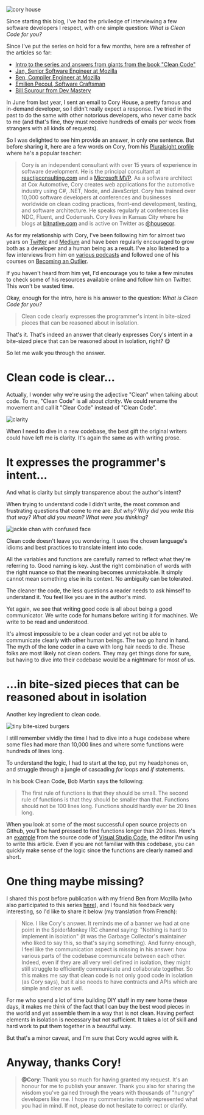 ![cory house](http://www.samuelpath.com/wp-content/uploads/2018/02/coryHouse.jpg)

Since starting this blog, I've had the priviledge of interviewing a few software developers I respect, with one simple question: _What is Clean Code for you?_

Since I've put the series on hold for a few months, here are a refresher of the articles so far:

- [Intro to the series and answers from giants from the book "Clean Code"](http://www.samuelpath.com/what-is-clean-code/)
- [Jan, Senior Software Engineer at Mozilla](http://www.samuelpath.com/jan/)
- [Ben, Compiler Engineer at Mozilla](http://www.samuelpath.com/ben/)
- [Emilien Pecoul, Software Craftsman](http://www.samuelpath.com/emilien-pecoul-software-craftsman-on-clean-code/)
- [Bill Sourour from Dev Mastery](http://www.samuelpath.com/bill-sourour-from-dev-mastery-on-clean-code/)

In June from last year, I sent an email to Cory House, a pretty famous and in-demand developer, so I didn't really expect a response. I've tried in the past to do the same with other notorious developers, who never came back to me (and that's fine, they must receive hundreds of emails per week from strangers with all kinds of requests).

So I was delighted to see him provide an answer, in only one sentence. But before sharing it, here are a few words on Cory, from his [Pluralsight profile](https://www.pluralsight.com/authors/cory-house) where he's a popular teacher:

> Cory is an independent consultant with over 15 years of experience in software development. He is the principal consultant at [reactjsconsulting.com](http://reactjsconsulting.com/) and a [Microsoft MVP](https://mvp.microsoft.com/). As a software architect at Cox Automotive, Cory creates web applications for the automotive industry using C#, .NET, Node, and JavaScript. Cory has trained over 10,000 software developers at conferences and businesses worldwide on clean coding practices, front-end development, testing, and software architecture. He speaks regularly at conferences like NDC, Fluent, and Codemash. Cory lives in Kansas City where he blogs at [bitnative.com](https://www.bitnative.com/) and is active on Twitter as [@housecor](https://twitter.com/housecor).

As for my relationship with Cory, I've been following him for almost two years on [Twitter](https://twitter.com/housecor) and [Medium](https://medium.com/@housecor) and have been regularly encouraged to grow both as a developer and a human being as a result. I've also listened to a few interviews from him on [various podcasts](https://www.google.com/search?q=podcast+cory+house) and followed one of his courses on [Becoming an Outlier](https://www.pluralsight.com/courses/career-reboot-for-developer-mind).

If you haven't heard from him yet, I'd encourage you to take a few minutes to check some of his resources available online and follow him on Twitter. This won't be wasted time.

Okay, enough for the intro, here is his answer to the question: _What is Clean Code for you?_

> Clean code clearly expresses the programmer's intent in bite-sized pieces that can be reasoned about in isolation.

That's it. That's indeed an answer that clearly expresses Cory's intent in a bite-sized piece that can be reasoned about in isolation, right? 😋

So let me walk you through the answer.

# Clean code is clear…

Actually, I wonder why we're using the adjective "Clean" when talking about code. To me, "Clean Code" is all about _clarity_. We could rename the movement and call it "Clear Code" instead of "Clean Code".

![clarity](http://www.samuelpath.com/wp-content/uploads/2018/02/clarity.png)

When I need to dive in a new codebase, the best gift the original writers could have left me is clarity. It's again the same as with writing prose.

# It expresses the programmer's intent…

And what is clarity but simply transparence about the author's intent?

When trying to understand code I didn't write, the most common and frustrating questions that come to me are: _But why? Why did you write this that way? What did you mean? What were you thinking?_

![jackie chan with confused face](http://www.samuelpath.com/wp-content/uploads/2018/02/jackie.jpg)

Clean code doesn't leave you wondering. It uses the chosen language's idioms and best practices to translate intent into code.

All the variables and functions are carefully named to reflect what they're referring to. Good naming is key. Just the right combination of words with the right nuance so that the meaning becomes unmistakable. It simply cannot mean something else in its context. No ambiguity can be tolerated.

The cleaner the code, the less questions a reader needs to ask himself to understand it. You feel like you are in the author's mind.

Yet again, we see that writing good code is all about being a good communicator. We write code for humans before writing it for machines. We write to be read and understood.

It's almost impossible to be a clean coder and yet not be able to communicate clearly with other human beings. The two go hand in hand. The myth of the lone coder in a cave with long hair needs to die. These folks are most likely not clean coders. They may get things done for sure, but having to dive into their codebase would be a nightmare for most of us.

# …in bite-sized pieces that can be reasoned about in isolation

Another key ingredient to clean code.

![tiny bite-sized burgers](http://www.samuelpath.com/wp-content/uploads/2018/02/burgers.jpg)

I still remember vividly the time I had to dive into a huge codebase where some files had more than 10,000 lines and where some functions were hundreds of lines long.

To understand the logic, I had to start at the top, put my headphones on, and struggle through a jungle of cascading _for_ loops and _if_ statements.

In his book Clean Code, Bob Martin says the following:

> The first rule of functions is that they should be small. The second rule of functions is that they should be smaller than that. Functions should not be 100 lines long. Functions should hardly ever be 20 lines long.

When you look at some of the most successful open source projects on Github, you'll be hard pressed to find functions longer than 20 lines. Here's an [example](https://github.com/Microsoft/vscode/blob/master/src/main.js) from the source code of [Visual Studio Code](https://code.visualstudio.com/), the editor I'm using to write this article. Even if you are not familiar with this codebase, you can quickly make sense of the logic since the functions are clearly named and short.

# One thing maybe missing?

I shared this post before publication with my friend Ben from Mozilla (who also participated to this series [here](http://www.samuelpath.com/ben/)), and I found his feedback very interesting, so I'd like to share it below (my translation from French):

> Nice. I like Cory's answer. It reminds me of a banner we had at one point in the SpiderMonkey IRC channel saying: "Nothing is hard to implement in isolation" (it was the Garbage Collector's maintainer who liked to say this, so that's saying something). And funny enough, I feel like the communication aspect is missing in his answer: how various parts of the codebase communicate between each other. Indeed, even if they are all very well defined in isolation, they might still struggle to efficiently communicate and collaborate together. So this makes me say that clean code is not only good code in isolation (as Cory says), but it also needs to have contracts and APIs which are simple and clear as well.

For me who spend a lot of time building DIY stuff in my new home these days, it makes me think of the fact that I can buy the best wood pieces in the world and yet assemble them in a way that is not clean. Having perfect elements in isolation is necessary but not sufficient. It takes a lot of skill and hard work to put them together in a beautiful way.

But that's a minor caveat, and I'm sure that Cory would agree with it.

# Anyway, thanks Cory!

> **@Cory**: Thank you so much for having granted my request. It's an honour for me to publish your answer. Thank you also for sharing the wisdom you've gained through the years with thousands of "hungry" developers like me. I hope my commentaries mainly represented what you had in mind. If not, please do not hesitate to correct or clarify.